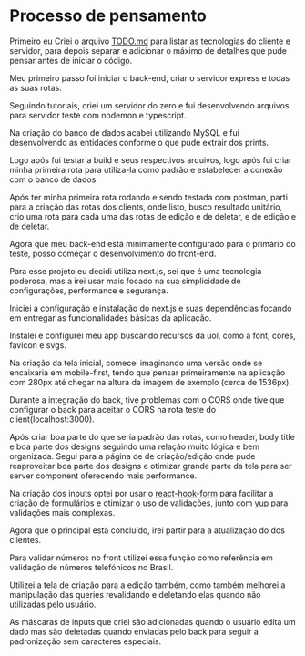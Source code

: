 # Processo de pensamento

Primeiro eu Criei o arquivo [TODO.md](TODO.md) para listar as tecnologias do cliente e servidor, para depois separar e adicionar o máximo de detalhes que pude pensar antes de iniciar o código.

Meu primeiro passo foi iniciar o back-end, criar o servidor express e todas as suas rotas.

Seguindo tutoriais, criei um servidor do zero e fui desenvolvendo arquivos para servidor teste com nodemon e typescript.

Na criação do banco de dados acabei utilizando MySQL e fui desenvolvendo as entidades conforme o que pude extrair dos prints.

Logo após fui testar a build e seus respectivos arquivos, logo após fui criar minha primeira rota para utiliza-la como padrão e estabelecer a conexão com o banco de dados.

Após ter minha primeira rota rodando e sendo testada com postman, parti para a criação das rotas dos clients, onde listo, busco resultado unitário, crio uma rota para cada uma das rotas de edição e de deletar, e de edição e de deletar.

Agora que meu back-end está minimamente configurado para o primário do teste, posso começar o desenvolvimento do front-end.

Para esse projeto eu decidi utiliza next.js, sei que é uma tecnologia poderosa, mas a irei usar mais focado na sua simplicidade de configurações, performance e segurança.

Iniciei a configuração e instalação do next.js e suas dependências focando em entregar as funcionalidades básicas da aplicação.

Instalei e configurei meu app buscando recursos da uol, como a font, cores, favicon e svgs.

Na criação da tela inicial, comecei imaginando uma versão onde se encaixaria em mobile-first, tendo que pensar primeiramente na aplicação com 280px até chegar na altura da imagem de exemplo (cerca de 1536px).

Durante a integração do back, tive problemas com o CORS onde tive que configurar o back para aceitar o CORS na rota teste do client(localhost:3000).

Após criar boa parte do que seria padrão das rotas, como header, body title e boa parte dos designs seguindo uma relação muito lógica e bem organizada. Segui para a página de de criação/edição onde pude reaproveitar boa parte dos designs e otimizar grande parte da tela para ser server component oferecendo mais performance.

Na criação dos inputs optei por usar o [react-hook-form](https://react-hook-form.com/) para facilitar a criação de formulários e otimizar o uso de validações, junto com [yup](https://github.com/jquense/yup) para validações mais complexas.

Agora que o principal está concluído, irei partir para a atualização do dos clientes.

Para validar números no front utilizei essa função como referência em validação de números telefónicos no Brasil.

Utilizei a tela de criação para a edição também, como também melhorei a manipulação das queries revalidando e deletando elas quando não utilizadas pelo usuário.

As máscaras de inputs que criei são adicionadas quando o usuário edita um dado mas são deletadas quando enviadas pelo back para seguir a padronização sem caracteres especiais.
